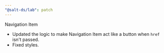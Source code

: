 ```yaml
---
"@salt-ds/lab": patch
---
```


Navigation Item

- Updated the logic to make Navigation Item act like a button when `href` isn't passed.
- Fixed styles.
